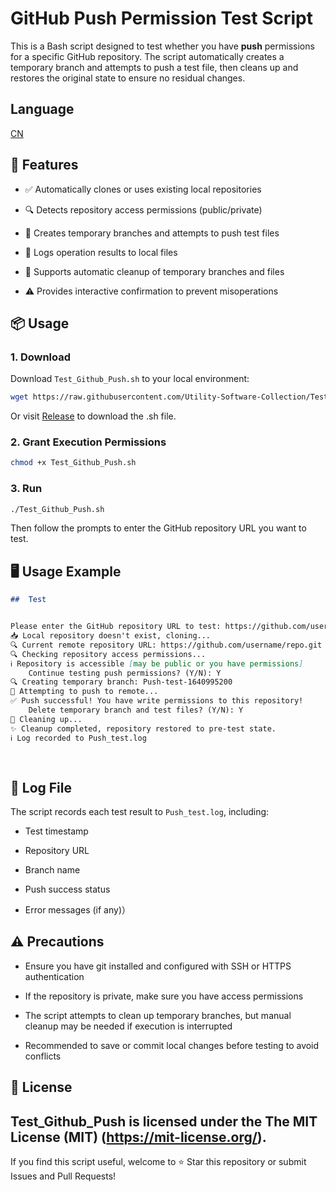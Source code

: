 # GitHub Push Permission Test Script

This is a Bash script designed to test whether you have **push** permissions for a specific GitHub repository. The script automatically creates a temporary branch and attempts to push a test file, then cleans up and restores the original state to ensure no residual changes.

## Language
  [CN](https://github.com/Utility-Software-Collection/Test_Github_Push/blob/main/README-CN.md)

## 🚀 Features

- ✅ Automatically clones or uses existing local repositories

- 🔍 Detects repository access permissions (public/private)

- 🧪 Creates temporary branches and attempts to push test files

- 📝 Logs operation results to local files

- 🧹 Supports automatic cleanup of temporary branches and files

- ⚠️ Provides interactive confirmation to prevent misoperations

## 📦 Usage

### 1. Download

Download `Test_Github_Push.sh` to your local environment:

```bash
wget https://raw.githubusercontent.com/Utility-Software-Collection/Test_Github_Push/main/Test_Github_Push.sh
```
Or visit [Release](https://github.com/Utility-Software-Collection/Test_Github_Push/releases/) to download the .sh file.

### 2. Grant Execution Permissions

```bash
chmod +x Test_Github_Push.sh
```

### 3. Run
```bash
./Test_Github_Push.sh
```
Then follow the prompts to enter the GitHub repository URL you want to test.

## 🖥️ Usage Example

```markdown
##  Test


Please enter the GitHub repository URL to test: https://github.com/username/repo.git
📥 Local repository doesn't exist, cloning...
🔍 Current remote repository URL: https://github.com/username/repo.git
🔍 Checking repository access permissions...
ℹ️ Repository is accessible [may be public or you have permissions]
    Continue testing push permissions? (Y/N): Y
🔍 Creating temporary branch: Push-test-1640995200
🚀 Attempting to push to remote...
✅ Push successful! You have write permissions to this repository!
    Delete temporary branch and test files? (Y/N): Y
🧹 Cleaning up...
✨ Cleanup completed, repository restored to pre-test state.
ℹ️ Log recorded to Push_test.log
 
 
```

## 📄 Log File

The script records each test result to `Push_test.log`, including:

- Test timestamp

- Repository URL

- Branch name

- Push success status

- Error messages (if any)）

## ⚠️ Precautions

- Ensure you have git installed and configured with SSH or HTTPS authentication

- If the repository is private, make sure you have access permissions

- The script attempts to clean up temporary branches, but manual cleanup may be needed if execution is interrupted

- Recommended to save or commit local changes before testing to avoid conflicts

## 📜 License
Test_Github_Push is licensed under the **The MIT License (MIT)** (https://mit-license.org/).
---
If you find this script useful, welcome to ⭐ Star this repository or submit Issues and Pull Requests!
